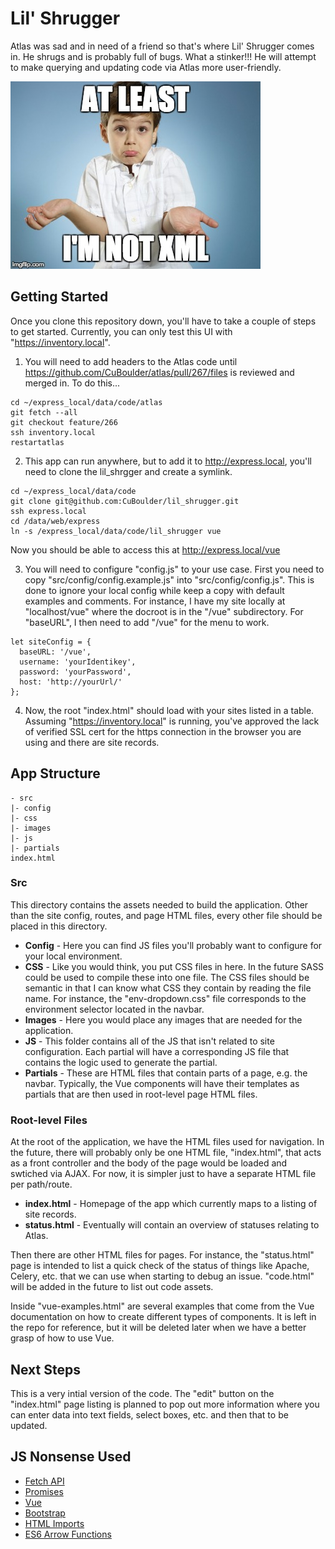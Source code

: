 # Lil' Shrugger

Atlas was sad and in need of a friend so that's where Lil' Shrugger comes in. He shrugs and is probably full of bugs. What a stinker!!! He will attempt to make querying and updating code via Atlas more user-friendly. 


![Lil' Shrugger Logo](/src/images/lil_shrugger.jpg?raw=true "Lil' Shrugger")

## Getting Started

Once you clone this repository down, you'll have to take a couple of steps to get started. Currently, you can only test this UI with "https://inventory.local".

1. You will need to add headers to the Atlas code until https://github.com/CuBoulder/atlas/pull/267/files is reviewed and merged in.  To do this...

```
cd ~/express_local/data/code/atlas
git fetch --all
git checkout feature/266
ssh inventory.local
restartatlas
```

2. This app can run anywhere, but to add it to http://express.local, you'll need to clone the lil_shrgger and create a symlink.

```
cd ~/express_local/data/code
git clone git@github.com:CuBoulder/lil_shrugger.git
ssh express.local
cd /data/web/express
ln -s /express_local/data/code/lil_shrugger vue
```

Now you should be able to access this at http://express.local/vue

3. You will need to configure "config.js" to your use case. First you need to copy "src/config/config.example.js" into "src/config/config.js". This is done to ignore your local config while keep a copy with default examples and comments. For instance, I have my site locally at "localhost/vue" where the docroot is in the "/vue" subdirectory. For "baseURL", I then need to add "/vue" for the menu to work. 

```
let siteConfig = {
  baseURL: '/vue',
  username: 'yourIdentikey',
  password: 'yourPassword',
  host: 'http://yourUrl/'
};
```
4. Now, the root "index.html" should load with your sites listed in a table. Assuming "https://inventory.local" is running, you've approved the lack of verified SSL cert for the https connection in the browser you are using and there are site records.

## App Structure 
```
- src
|- config
|- css
|- images
|- js
|- partials
index.html
```
### Src

This directory contains the assets needed to build the application. Other than the site config, routes, and page HTML files, every other file should be placed in this directory. 

- **Config** - Here you can find JS files you'll probably want to configure for your local environment. 
- **CSS** - Like you would think, you put CSS files in here. In the future SASS could be used to compile these into one file.
The CSS files should be semantic in that I can know what CSS they contain by reading the file name. For instance, the "env-dropdown.css" file corresponds to the environment selector located in the navbar. 
- **Images** - Here you would place any images that are needed for the application. 
- **JS** - This folder contains all of the JS that isn't related to site configuration. Each partial will have a corresponding JS file that contains the logic used to generate the partial. 
- **Partials** - These are HTML files that contain parts of a page, e.g. the navbar. Typically, the Vue components will have their templates as partials that are then used in root-level page HTML files. 

### Root-level Files

At the root of the application, we have the HTML files used for navigation. In the future, there will probably only be one HTML file, "index.html", that acts as a front controller and the body of the page would be loaded and swtiched via AJAX. For now, it is simpler just to have a separate HTML file per path/route. 

- **index.html** - Homepage of the app which currently maps to a listing of site records.
- **status.html** - Eventually will contain an overview of statuses relating to Atlas. 

Then there are other HTML files for pages. For instance, the "status.html" page is intended to list a quick check of the status of things like Apache, Celery, etc. that we can use when starting to debug an issue. "code.html" will be added in the future to list out code assets. 

Inside "vue-examples.html" are several examples that come from the Vue documentation on how to create different types of components. It is left in the repo for reference, but it will be deleted later when we have a better grasp of how to use Vue. 

## Next Steps

This is a very intial version of the code. The "edit" button on the "index.html" page listing is planned to pop out more information where you can enter data into text fields, select boxes, etc. and then that to be updated. 

## JS Nonsense Used

- [Fetch API](https://developer.mozilla.org/en-US/docs/Web/API/Fetch_API)
- [Promises](https://developer.mozilla.org/en-US/docs/Web/JavaScript/Reference/Global_Objects/Promise)
- [Vue](https://vuejs.org/)
- [Bootstrap](http://getbootstrap.com/css/)
- [HTML Imports](https://www.html5rocks.com/en/tutorials/webcomponents/imports/)
- [ES6 Arrow Functions](https://developer.mozilla.org/en-US/docs/Web/JavaScript/Reference/Functions/Arrow_functions)


